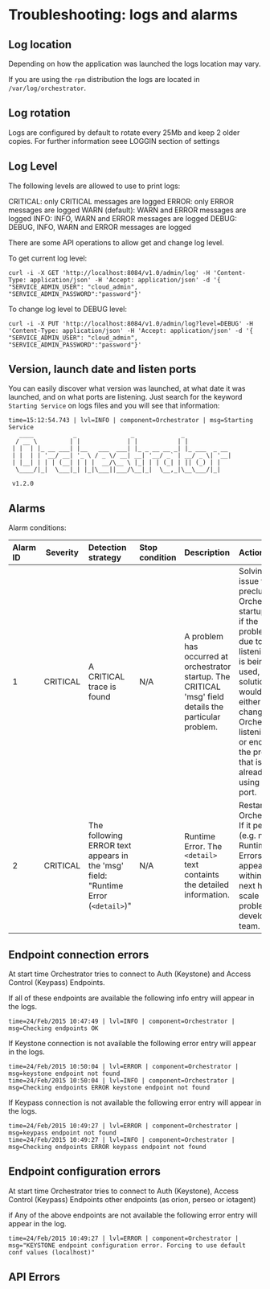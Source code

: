# Troubleshooting: logs and alarms

## Log location

Depending on how the application was launched the logs location may vary.

If you are using the `rpm` distribution the logs are located in `/var/log/orchestrator`.

## Log rotation

Logs are configured by default to rotate every 25Mb and keep 2 older copies. For further information seee LOGGIN section of settings

## Log Level

The following levels are allowed to use to print logs:

 CRITICAL: only CRITICAL messages are logged
 ERROR: only ERROR messages are logged
 WARN (default): WARN and ERROR messages are logged
 INFO: INFO, WARN and ERROR messages are logged
 DEBUG: DEBUG, INFO, WARN and ERROR messages are logged



There are some API operations to allow get and change log level.

To get current log level:
```
curl -i -X GET 'http://localhost:8084/v1.0/admin/log' -H 'Content-Type: application/json' -H 'Accept: application/json' -d '{ "SERVICE_ADMIN_USER": "cloud_admin", "SERVICE_ADMIN_PASSWORD":"password"}'
```

To change log level to DEBUG level:
```
curl -i -X PUT 'http://localhost:8084/v1.0/admin/log?level=DEBUG' -H 'Content-Type: application/json' -H 'Accept: application/json' -d '{ "SERVICE_ADMIN_USER": "cloud_admin", "SERVICE_ADMIN_PASSWORD":"password"}'
```


## Version, launch date and listen ports

You can easily discover what version was launched, at what date it was launched,
and on what ports are listening. Just search for the keyword `Starting Service` on logs
files and you will see that information:

```
time=15:12:54.743 | lvl=INFO | component=Orchestrator | msg=Starting Service
   ____           _               _             _
  / __ \         | |             | |           | |
 | |  | |_ __ ___| |__   ___  ___| |_ _ __ __ _| |_ ___  _ __
 | |  | | '__/ __| '_ \ / _ \/ __| __| '__/ _` | __/ _ \| '__|
 | |__| | | | (__| | | |  __/\__ \ |_| | | (_| | || (_) | |
  \____/|_|  \___|_| |_|\___||___/\__|_|  \__,_|\__\___/|_|

 v1.2.0

```



## Alarms

Alarm conditions:


| Alarm ID   | Severity   |   Detection strategy                                                                                              | Stop condition                                                                                                                                                                                                                            | Description                                                                                                   | Action
|:---------- |:----------:|:----------------------------------------------------------------------------------------------------------------- |:----------------------------------------------------------------------------------------------------------------------------------------------------------------------------------------------------------------------------------------- |:------------------------------------------------------------------------------------------------------------- |:------------------------------------------------------------------------------------------------------------------------------------------------------------------------------------------------------------------------------------------------------------------------------------------------------------------------------------------------------------------------------------------------------------------------------------------------
| 1          | CRITICAL   | A CRITICAL trace is found                                                                                            | N/A                                                                                                                                                                                                                                       | A problem has occurred at orchestrator startup. The CRITICAL 'msg' field details the particular problem. | Solving the issue that is precluding Orchestrator startup, e.g. if the problem was due to the listening port is being used, the solution would be either changing Orchestrator listening port or ending the process that is already using the port.
| 2          | CRITICAL   | The following ERROR text appears in the 'msg' field: "Runtime Error (`<detail>`)"                                 | N/A                                                                                                                                                                                                                                       | Runtime Error. The `<detail>` text containts the detailed information.                                        | Restart Orchestrator. If it persists (e.g. new Runtime Errors appear within the next hour), scale up the problem to development team.


## Endpoint connection errors

At start time Orchestrator tries to connect to Auth (Keystone) and Access Control (Keypass) Endpoints.

If all of these endpoints are available the following info entry will appear in the logs.

```
time=24/Feb/2015 10:47:49 | lvl=INFO | component=Orchestrator | msg=Checking endpoints OK
```

If Keystone connection is not available the following error entry will appear in the logs.
```
time=24/Feb/2015 10:50:04 | lvl=ERROR | component=Orchestrator | msg=keystone endpoint not found
time=24/Feb/2015 10:50:04 | lvl=INFO | component=Orchestrator | msg=Checking endpoints ERROR keystone endpoint not found
```

If Keypass connection is not available the following error entry will appear in the logs.
```
time=24/Feb/2015 10:49:27 | lvl=ERROR | component=Orchestrator | msg=keypass endpoint not found
time=24/Feb/2015 10:49:27 | lvl=INFO | component=Orchestrator | msg=Checking endpoints ERROR keypass endpoint not found
```


## Endpoint configuration errors

At start time Orchestrator tries to connect to Auth (Keystone),  Access Control (Keypass) Endpoints
other endpoints (as orion, perseo or iotagent)

if Any of the above endpoints are not available the following error entry will appear in the log.
```
time=24/Feb/2015 10:49:27 | lvl=ERROR | component=Orchestrator | msg="KEYSTONE endpoint configuration error. Forcing to use default conf values (localhost)"
```


## API Errors
